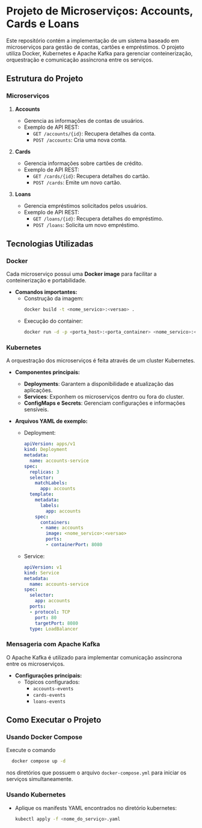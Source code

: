 # Projeto de Microserviços: Accounts, Cards e Loans

Este repositório contém a implementação de um sistema baseado em microserviços para gestão de contas, cartões e empréstimos. O projeto utiliza Docker, Kubernetes e Apache Kafka para gerenciar conteinerização, orquestração e comunicação assíncrona entre os serviços.

## Estrutura do Projeto

### Microserviços

1. **Accounts**
   - Gerencia as informações de contas de usuários.
   - Exemplo de API REST:
     - `GET /accounts/{id}`: Recupera detalhes da conta.
     - `POST /accounts`: Cria uma nova conta.

2. **Cards**
   - Gerencia informações sobre cartões de crédito.
   - Exemplo de API REST:
     - `GET /cards/{id}`: Recupera detalhes do cartão.
     - `POST /cards`: Emite um novo cartão.

3. **Loans**
   - Gerencia empréstimos solicitados pelos usuários.
   - Exemplo de API REST:
     - `GET /loans/{id}`: Recupera detalhes do empréstimo.
     - `POST /loans`: Solicita um novo empréstimo.

## Tecnologias Utilizadas

### Docker
Cada microserviço possui uma **Docker image** para facilitar a conteinerização e portabilidade.

- **Comandos importantes:**
  - Construção da imagem:
    ```bash
    docker build -t <nome_servico>:<versao> .
    ```
  - Execução do container:
    ```bash
    docker run -d -p <porta_host>:<porta_container> <nome_servico>:<versao>
    ```
  
### Kubernetes
A orquestração dos microserviços é feita através de um cluster Kubernetes.

- **Componentes principais:**
  - **Deployments**: Garantem a disponibilidade e atualização das aplicações.
  - **Services**: Exponhem os microserviços dentro ou fora do cluster.
  - **ConfigMaps e Secrets**: Gerenciam configurações e informações sensíveis.

- **Arquivos YAML de exemplo:**

  - Deployment:
    ```yaml
    apiVersion: apps/v1
    kind: Deployment
    metadata:
      name: accounts-service
    spec:
      replicas: 3
      selector:
        matchLabels:
          app: accounts
      template:
        metadata:
          labels:
            app: accounts
        spec:
          containers:
          - name: accounts
            image: <nome_servico>:<versao>
            ports:
            - containerPort: 8080
    ```

  - Service:
    ```yaml
    apiVersion: v1
    kind: Service
    metadata:
      name: accounts-service
    spec:
      selector:
        app: accounts
      ports:
      - protocol: TCP
        port: 80
        targetPort: 8080
      type: LoadBalancer
    ```

### Mensageria com Apache Kafka

O Apache Kafka é utilizado para implementar comunicação assíncrona entre os microserviços.

- **Configurações principais:**
  - Tópicos configurados:
    - `accounts-events`
    - `cards-events`
    - `loans-events`
  

## Como Executar o Projeto

### Usando Docker Compose
Execute o comando
```bash
  docker compose up -d 
  ```
nos diretórios que possuem o arquivo `docker-compose.yml` para iniciar os serviços simultaneamente.



### Usando Kubernetes
- Aplique os manifests YAML encontrados no diretório kubernetes:
  ```bash
  kubectl apply -f <nome_do_serviço>.yaml 
  ```

